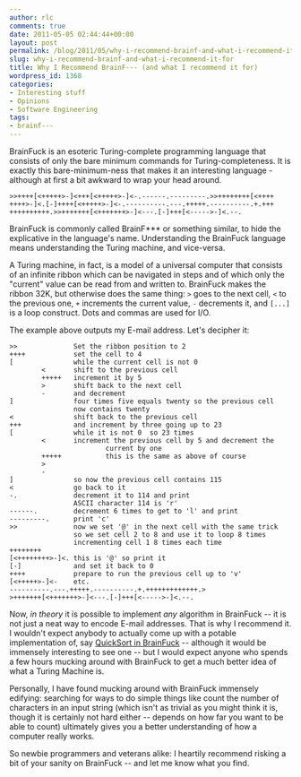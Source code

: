```yaml
---
author: rlc
comments: true
date: 2011-05-05 02:44:44+00:00
layout: post
permalink: /blog/2011/05/why-i-recommend-brainf-and-what-i-recommend-it-for/
slug: why-i-recommend-brainf-and-what-i-recommend-it-for
title: Why I Recommend BrainF--- (and what I recommend it for)
wordpress_id: 1368
categories:
- Interesting stuff
- Opinions
- Software Engineering
tags:
- brainf---
---
```


BrainFuck is an esoteric Turing-complete programming language that consists of only the bare minimum commands for Turing-completeness. It is exactly this bare-minimum-ness that makes it an interesting language - although at first a bit awkward to wrap your head around.

    
    >>++++[<+++++>-]<+++[<+++++>-]<-.------.---------.>>++++++++[<++++
    ++++>-]<.[-]++++[<+++++>-]<-.----------.---.+++++.----------.+.+++
    ++++++++++.>>+++++++[<+++++++>-]<---.[-]+++[<----->-]<.--.


<!--more-->
BrainFuck is commonly called BrainF*** or something similar, to hide the explicative in the language's name. Understanding the BrainFuck language means understanding the Turing machine, and vice-versa.

A Turing machine, in fact, is a model of a universal computer that consists of an infinite ribbon which can be navigated in steps and of which only the "current" value can be read from and written to. BrainFuck makes the ribbon 32K, but otherwise does the same thing: `>` goes to the next cell, `<` to the previous one, `+` increments the current value, `-` decrements it, and `[...]` is a loop construct. Dots and commas are used for I/O.

The example above outputs my E-mail address. Let's decipher it: 
    
    >>              Set the ribbon position to 2
    ++++            set the cell to 4
    [               while the current cell is not 0
            <       shift to the previous cell
            +++++   increment it by 5
            >       shift back to the next cell
            -       and decrement
    ]               four times five equals twenty so the previous cell
                    now contains twenty
    <               shift back to the previous cell
    +++             and increment by three going up to 23
    [               while it is not 0  so 23 times
            <       increment the previous cell by 5 and decrement the
                            current by one
            +++++           this is the same as above of course
            >
            -
    ]               so now the previous cell contains 115
    <               go back to it
    -.              decrement it to 114 and print
                    ASCII character 114 is 'r'
    ------.         decrement 6 times to get to 'l' and print
    ---------.      print 'c'
    >>              now we set '@' in the next cell with the same trick
                    so we set cell 2 to 8 and use it to loop 8 times
                    incrementing cell 1 8 times each time
    ++++++++
    [<++++++++>-]<. this is '@' so print it
    [-]             and set it back to 0
    ++++            prepare to run the previous cell up to 'v'
    [<+++++>-]<-    etc.
    ----------.---.+++++.----------.+.+++++++++++++.>
    >+++++++[<+++++++>-]<---.[-]+++[<----->-]<.--.



Now, _in theory_ it is possible to implement _any_ algorithm in BrainFuck -- it is not just a neat way to encode E-mail addresses. That is why I recommend it. I wouldn't expect anybody to actually come up with a potable implementation of, say [QuickSort in BrainFuck](http://codegolf.stackexchange.com/questions/2445/implement-quicksort-in-brainfuck) -- although it would be immensely interesting to see one -- but I would expect anyone who spends a few hours mucking around with BrainFuck to get a much better idea of what a Turing Machine is.

Personally, I have found mucking around with BrainFuck immensely edifying: searching for ways to do simple things like count the number of characters in an input string (which isn't as trivial as you might think it is, though it is certainly not hard either -- depends on how far you want to be able to count) ultimately gives you a better understanding of how a computer really works.

So newbie programmers and veterans alike: I heartily recommend risking a bit of your sanity on BrainFuck -- and let me know what you find.
